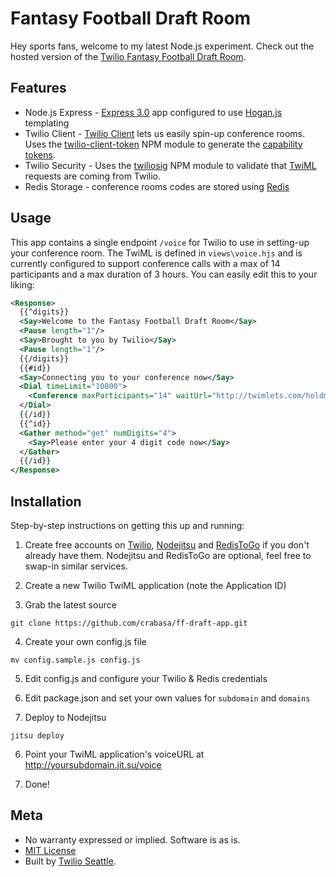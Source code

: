 Fantasy Football Draft Room
===========================

Hey sports fans, welcome to my latest Node.js experiment. Check out the hosted version of the [Twilio Fantasy Football Draft Room][1].

Features
--------
* Node.js Express - [Express 3.0][2] app configured to use [Hogan.js][3] templating
* Twilio Client - [Twilio Client][4] lets us easily spin-up conference rooms. Uses the [twilio-client-token][5] NPM module to generate the [capability tokens][6].
* Twilio Security - Uses the [twiliosig][7] NPM module to validate that [TwiML][8] requests are coming from Twilio.
* Redis Storage -  conference rooms codes are stored using [Redis][9]

Usage
-----
This app contains a single endpoint `/voice` for Twilio to use in setting-up your conference room.  The TwiML is defined in `views\voice.hjs` and is currently configured to support conference calls with a max of 14 participants and a max duration of 3 hours. You can easily edit this to your liking:
```xml
<Response>
  {{^digits}}
  <Say>Welcome to the Fantasy Football Draft Room</Say>
  <Pause length="1"/>
  <Say>Brought to you by Twilio</Say>
  <Pause length="1"/>
  {{/digits}}
  {{#id}}
  <Say>Connecting you to your conference now</Say>
  <Dial timeLimit="10800">
    <Conference maxParticipants="14" waitUrl="http://twimlets.com/holdmusic?Bucket=com.twilio.music.rock">{{id}}</Conference>
  </Dial>
  {{/id}}
  {{^id}}
  <Gather method="get" numDigits="4">
    <Say>Please enter your 4 digit code now</Say>
  </Gather>
  {{/id}}
</Response>
```

Installation
------------
Step-by-step instructions on getting this up and running:

1) Create free accounts on [Twilio][10], [Nodejitsu][11] and [RedisToGo][12] if you don't already have them. Nodejitsu and RedisToGo are optional, feel free to swap-in similar services.

2) Create a new Twilio TwiML application (note the Application ID)

3) Grab the latest source
```
git clone https://github.com/crabasa/ff-draft-app.git
```

4) Create your own config.js file
```
mv config.sample.js config.js
```

5) Edit config.js and configure your Twilio & Redis credentials

6) Edit package.json and set your own values for `subdomain` and `domains`

6) Deploy to Nodejitsu
```
jitsu deploy
```

6) Point your TwiML application's voiceURL at http://yoursubdomain.jit.su/voice

7) Done!


Meta
----
* No warranty expressed or implied.  Software is as is. 
* [MIT License](http://www.opensource.org/licenses/mit-license.html)
* Built by [Twilio Seattle][13].



[1]: http://fantasyfootball.twilio.ly/
[2]: http://expressjs.com/
[3]: http://twitter.github.com/hogan.js/
[4]: http://twilio.com/client
[5]: https://npmjs.org/package/twilio-client-token
[6]: http://www.twilio.com/docs/client/capability-tokens
[7]: https://npmjs.org/package/twiliosig
[8]: http://www.twilio.com/docs/api/twiml
[9]: http://redis.io/
[10]: http://www.twilio.com/try-twilio
[11]: http://nodejitsu.com
[12]: http://redistogo.com
[13]: https://twitter.com/carterrabasa

